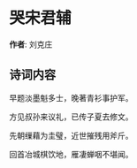 # 哭宋君辅

**作者**: 刘克庄

## 诗词内容

早题淡墨魁多士，晚著青衫事护军。

方见叔孙来议礼，已传子夏去修文。

先朝缫藉为圭璧，近世摧残用斧斤。

回首冶城棋饮地，雁凄蝉咽不堪闻。

